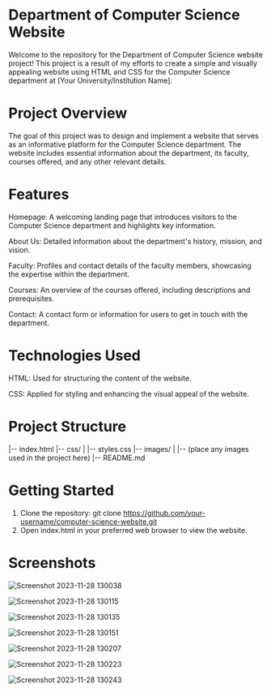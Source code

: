 # Department of Computer Science Website
Welcome to the repository for the Department of Computer Science website project! This project is a result of my efforts to create a simple and visually appealing website using HTML and CSS for the Computer Science department at [Your University/Institution Name].

# Project Overview
The goal of this project was to design and implement a website that serves as an informative platform for the Computer Science department. The website includes essential information about the department, its faculty, courses offered, and any other relevant details.

# Features
Homepage: A welcoming landing page that introduces visitors to the Computer Science department and highlights key information.

About Us: Detailed information about the department's history, mission, and vision.

Faculty: Profiles and contact details of the faculty members, showcasing the expertise within the department.

Courses: An overview of the courses offered, including descriptions and prerequisites.

Contact: A contact form or information for users to get in touch with the department.

# Technologies Used
HTML: Used for structuring the content of the website.

CSS: Applied for styling and enhancing the visual appeal of the website.

# Project Structure
|-- index.html
|-- css/
|   |-- styles.css
|-- images/
|   |-- (place any images used in the project here)
|-- README.md

# Getting Started
1. Clone the repository:
git clone https://github.com/your-username/computer-science-website.git
2. Open index.html in your preferred web browser to view the website.

# Screenshots
![Screenshot 2023-11-28 130038](https://github.com/Thelsare/11124414_DCIT_205_IA/assets/136816771/ccee5dce-183f-4952-886d-d9c69d94ce1a)

![Screenshot 2023-11-28 130115](https://github.com/Thelsare/11124414_DCIT_205_IA/assets/136816771/8cbcbc19-9da0-41b6-ac32-f467d07cc19e)

![Screenshot 2023-11-28 130135](https://github.com/Thelsare/11124414_DCIT_205_IA/assets/136816771/594eb795-ed38-44e1-8310-f9d90b253a1e)

![Screenshot 2023-11-28 130151](https://github.com/Thelsare/11124414_DCIT_205_IA/assets/136816771/feb1de88-2435-4377-9363-092b48179149)

![Screenshot 2023-11-28 130207](https://github.com/Thelsare/11124414_DCIT_205_IA/assets/136816771/cfb330ff-d9c3-4d36-bd0a-eee53fe52dc8)

![Screenshot 2023-11-28 130223](https://github.com/Thelsare/11124414_DCIT_205_IA/assets/136816771/7e1d26f8-e67f-4ac9-b883-e680dc9b3b01)

![Screenshot 2023-11-28 130243](https://github.com/Thelsare/11124414_DCIT_205_IA/assets/136816771/85fd88c0-a1a8-497a-9d45-8c7988c1525b)




